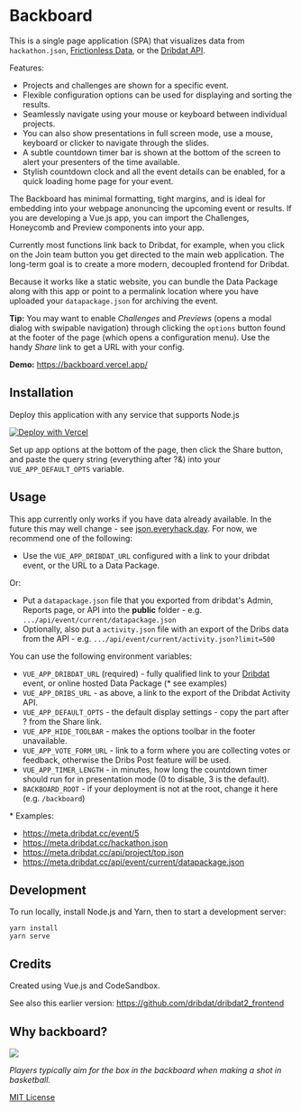 # Backboard

This is a single page application (SPA) that visualizes data from `hackathon.json`, [Frictionless Data](https://frictionlessdata.io), or the [Dribdat API](https://dribdat.cc). 

Features:

- Projects and challenges are shown for a specific event.
- Flexible configuration options can be used for displaying and sorting the results.
- Seamlessly navigate using your mouse or keyboard between individual projects.
- You can also show presentations in full screen mode, use a mouse, keyboard or clicker to navigate through the slides. 
- A subtle countdown timer bar is shown at the bottom of the screen to alert your presenters of the time available. 
- Stylish countdown clock and all the event details can be enabled, for a quick loading home page for your event.

The Backboard has minimal formatting, tight margins, and is ideal for embedding into your webpage anonuncing the upcoming event or results. If you are developing a Vue.js app, you can import the Challenges, Honeycomb and Preview components into your app.

Currently most functions link back to Dribdat, for example, when you click on the Join team button you get directed to the main web application. The long-term goal is to create a more modern, decoupled frontend for Dribdat.

Because it works like a static website, you can bundle the Data Package along with this app or point to a permalink location where you have uploaded your `datapackage.json` for archiving the event.

**Tip:** You may want to enable *Challenges* and *Previews* (opens a modal dialog with swipable navigation) through clicking the `options` button found at the footer of the page (which opens a configuration menu). 
Use the handy *Share* link to get a URL with your config.

**Demo:** https://backboard.vercel.app/

## Installation

Deploy this application with any service that supports Node.js 

[![Deploy with Vercel](https://vercel.com/button)](https://vercel.com/new/git/external?repository-url=https%3A%2F%2Fgithub.com%2Fdribdat%2Fbackboard)

Set up app options at the bottom of the page, then click the Share button, and paste the query string (everything after ?&) into your `VUE_APP_DEFAULT_OPTS` variable.

## Usage

This app currently only works if you have data already available. In the future this may well change - see [json.everyhack.day](https://json.everyhack.day).
For now, we recommend one of the following:

- Use the `VUE_APP_DRIBDAT_URL` configured with a link to your dribdat event, or the URL to a Data Package.

Or:

- Put a `datapackage.json` file that you exported from dribdat's Admin, Reports page, or API into the **public** folder - e.g. `.../api/event/current/datapackage.json`
- Optionally, also put a `activity.json` file with an export of the Dribs data from the API - e.g. `.../api/event/current/activity.json?limit=500`

You can use the following environment variables:

- `VUE_APP_DRIBDAT_URL` (required) - fully qualified link to your [Dribdat](https://dribdat.cc) event, or online hosted Data Package (\* see examples)
- `VUE_APP_DRIBS_URL` - as above, a link to the export of the Dribdat Activity API.
- `VUE_APP_DEFAULT_OPTS` - the default display settings - copy the part after ? from the Share link.
- `VUE_APP_HIDE_TOOLBAR` - makes the options toolbar in the footer unavailable.
- `VUE_APP_VOTE_FORM_URL` - link to a form where you are collecting votes or feedback, otherwise the Dribs Post feature will be used.
- `VUE_APP_TIMER_LENGTH` - in minutes, how long the countdown timer should run for in presentation mode (0 to disable, 3 is the default).
- `BACKBOARD_ROOT` - if your deployment is not at the root, change it here (e.g. `/backboard`)

\* Examples:

- https://meta.dribdat.cc/event/5
- https://meta.dribdat.cc/hackathon.json
- https://meta.dribdat.cc/api/project/top.json
- https://meta.dribdat.cc/api/event/current/datapackage.json

## Development

To run locally, install Node.js and Yarn, then to start a development server:

```
yarn install
yarn serve
```

## Credits

Created using Vue.js and CodeSandbox.

See also this earlier version: https://github.com/dribdat/dribdat2_frontend

## Why backboard?

![](https://upload.wikimedia.org/wikipedia/commons/9/9a/Zh_Basketball_backboard_and_basket_bitmap_1940.svg)

_Players typically aim for the box in the backboard when making a shot in basketball._

[MIT License](LICENSE)
